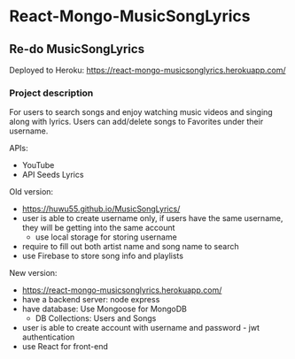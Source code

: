 # React-Mongo-MusicSongLyrics

## Re-do MusicSongLyrics
Deployed to Heroku: https://react-mongo-musicsonglyrics.herokuapp.com/

### Project description
For users to search songs and enjoy watching music videos and singing along with lyrics. Users can add/delete songs to Favorites under their username.

APIs:
* YouTube
* API Seeds Lyrics

Old version:
* https://huwu55.github.io/MusicSongLyrics/
* user is able to create username only, if users have the same username, they will be getting into the same account
    * use local storage for storing username
* require to fill out both artist name and song name to search
* use Firebase to store song info and playlists

New version:
* https://react-mongo-musicsonglyrics.herokuapp.com/
* have a backend server: node express
* have database: Use Mongoose for MongoDB 
    * DB Collections: Users and Songs
* user is able to create account with username and password - jwt authentication
* use React for front-end